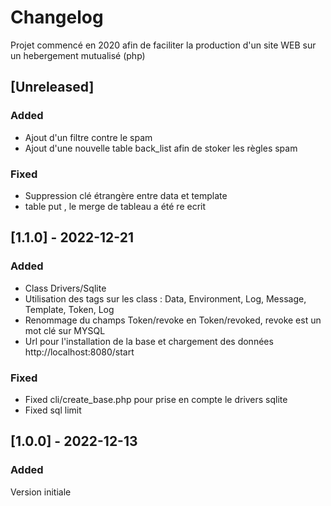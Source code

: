 # Changelog

Projet commencé en 2020 afin de faciliter la production d'un site WEB sur un hebergement mutualisé (php)

## [Unreleased]

### Added

- Ajout d'un filtre contre le spam
- Ajout d'une nouvelle table back_list afin de stoker les règles spam

### Fixed

- Suppression clé étrangère entre data et template
- table put , le merge de tableau a été re ecrit

## [1.1.0] - 2022-12-21

### Added

- Class Drivers/Sqlite
- Utilisation des tags sur les class : Data, Environment, Log, Message, Template, Token, Log
- Renommage du champs Token/revoke en Token/revoked, revoke est un mot clé sur MYSQL
- Url pour l'installation de la base et chargement des données http://localhost:8080/start

### Fixed

- Fixed cli/create_base.php pour prise en compte le drivers sqlite
- Fixed sql limit  
 
## [1.0.0] - 2022-12-13

### Added

Version initiale


